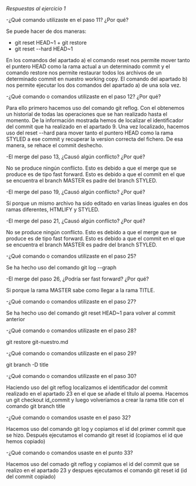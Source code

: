 *Respuestas al ejercicio 1*

-¿Qué comando utilizaste en el paso 11? ¿Por qué?
 
 Se puede hacer de dos maneras:

   - git reset HEAD~1 + git restore  
   - git reset --hard HEAD~1

 En los comandos del apartado a) el comando reset nos permite mover tanto el 
 puntero HEAD como la rama actual a un determinado commit y el comando 
 restore nos permite restaurar todos los archivos de un determinado commit
 en nuestro working copy. 
 El comando del apartado b) nos permite ejecutar los dos comandos del 
 apartado a) de una sola vez.

-¿Qué comando o comandos utilizaste en el paso 12? ¿Por qué?

 Para ello primero hacemos uso del comando git reflog. Con el obtenemos un 
 historial de todas las operaciones que se han realizado hasta el momento.
 De la información mostrada hemos de localizar el identificador del commit 
 que ha realizado en el apartado 9. Una vez localizado, hacemos uso del
 reset --hard para mover tanto el puntero HEAD como la rama STYLED a ese commit
 y recuperar la version correcta del fichero.
 De esa manera, se rehace el commit deshecho.
 
-El merge del paso 13, ¿Causó algún conflicto? ¿Por qué?
 
 No se produce ningún conflicto. Esto es debido a que el merge que se produce
 es de tipo fast forward. Esto es debido a que el commit en el que se 
 encuentra el branch MASTER es padre del branch STYLED.

-El merge del paso 19, ¿Causó algún conflicto? ¿Por qué?  

 Sí porque un mismo archivo ha sido editado en varias lineas iguales 
 en dos ramas diferentes, HTMLIFY y STYLED.
 
-El merge del paso 21, ¿Causó algún conflicto? ¿Por qué?

 No se produce ningún conflicto. Esto es debido a que el merge que se produce
 es de tipo fast forward. Esto es debido a que el commit en el que se 
 encuentra el branch MASTER es padre del branch STYLED.

-¿Qué comando o comandos utilizaste en el paso 25?

 Se ha hecho uso del comando git log --graph

-El merge del paso 26, ¿Podría ser fast forward? ¿Por qué? 

 Si porque la rama MASTER sabe como llegar a la rama TITLE.

-¿Qué comando o comandos utilizaste en el paso 27? 
 
 Se ha hecho uso del comando git reset HEAD~1 para volver al commit anterior

-¿Qué comando o comandos utilizaste en el paso 28? 

 git restore git-nuestro.md

-¿Qué comando o comandos utilizaste en el paso 29? 
 
 git branch -D title

-¿Qué comando o comandos utilizaste en el paso 30?

 Haciendo uso del git reflog localizamos el identificador del commit realizado en el 
 apartado 23 en el que se añade el título al poema. Hacemos un git checkout id_commit 
 y luego volveríamos a crear la rama title con el comando git branch title

-¿Qué comando o comandos usaste en el paso 32?

 Hacemos uso del comando git log y copiamos el id del primer commit que se hizo. 
 Después ejecutamos el comando git reset id (copiamos el id que hemos copiado)

-¿Qué comando o comandos usaste en el punto 33?

 Hacemos uso del comado git reflog y copiamos el id del commit que se realizo en el 
 apartado 23 y despues ejecutamos el comando git reset id (id del commit copiado)


